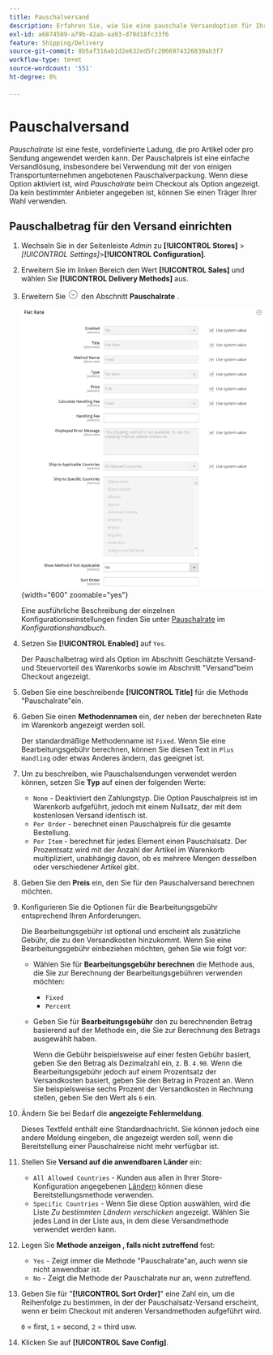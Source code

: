 ```yaml
---
title: Pauschalversand
description: Erfahren Sie, wie Sie eine pauschale Versandoption für Ihren Store einrichten.
exl-id: a6874509-a79b-42ab-aa93-d70d18fc33f6
feature: Shipping/Delivery
source-git-commit: 8b5af316ab1d2e632ed5fc2066974326830ab3f7
workflow-type: tm+mt
source-wordcount: '551'
ht-degree: 0%

---
```


# Pauschalversand

_Pauschalrate_ ist eine feste, vordefinierte Ladung, die pro Artikel oder pro Sendung angewendet werden kann. Der Pauschalpreis ist eine einfache Versandlösung, insbesondere bei Verwendung mit der von einigen Transportunternehmen angebotenen Pauschalverpackung. Wenn diese Option aktiviert ist, wird _Pauschalrate_ beim Checkout als Option angezeigt. Da kein bestimmter Anbieter angegeben ist, können Sie einen Träger Ihrer Wahl verwenden.

## Pauschalbetrag für den Versand einrichten

1. Wechseln Sie in der Seitenleiste _Admin_ zu **[!UICONTROL Stores]** > _[!UICONTROL Settings]_>**[!UICONTROL Configuration]**.

1. Erweitern Sie im linken Bereich den Wert **[!UICONTROL Sales]** und wählen Sie **[!UICONTROL Delivery Methods]** aus.

1. Erweitern Sie ![Erweiterungsauswahl](../assets/icon-display-expand.png) den Abschnitt **Pauschalrate** .

   ![Pauschalrate](../configuration-reference/sales/assets/delivery-methods-flat-rate.png){width="600" zoomable="yes"}

   Eine ausführliche Beschreibung der einzelnen Konfigurationseinstellungen finden Sie unter [Pauschalrate](../configuration-reference/sales/delivery-methods.md#flat-rate) im _Konfigurationshandbuch_.

1. Setzen Sie **[!UICONTROL Enabled]** auf `Yes`.

   Der Pauschalbetrag wird als Option im Abschnitt Geschätzte Versand- und Steuervorteil des Warenkorbs sowie im Abschnitt &quot;Versand&quot;beim Checkout angezeigt.

1. Geben Sie eine beschreibende **[!UICONTROL Title]** für die Methode &quot;Pauschalrate&quot;ein.

1. Geben Sie einen **Methodennamen** ein, der neben der berechneten Rate im Warenkorb angezeigt werden soll.

   Der standardmäßige Methodenname ist `Fixed`. Wenn Sie eine Bearbeitungsgebühr berechnen, können Sie diesen Text in `Plus Handling` oder etwas Anderes ändern, das geeignet ist.

1. Um zu beschreiben, wie Pauschalsendungen verwendet werden können, setzen Sie **Typ** auf einen der folgenden Werte:

   - `None` - Deaktiviert den Zahlungstyp. Die Option Pauschalpreis ist im Warenkorb aufgeführt, jedoch mit einem Nullsatz, der mit dem kostenlosen Versand identisch ist.
   - `Per Order` - berechnet einen Pauschalpreis für die gesamte Bestellung.
   - `Per Item` - berechnet für jedes Element einen Pauschalsatz. Der Prozentsatz wird mit der Anzahl der Artikel im Warenkorb multipliziert, unabhängig davon, ob es mehrere Mengen desselben oder verschiedener Artikel gibt.

1. Geben Sie den **Preis** ein, den Sie für den Pauschalversand berechnen möchten.

1. Konfigurieren Sie die Optionen für die Bearbeitungsgebühr entsprechend Ihren Anforderungen.

   Die Bearbeitungsgebühr ist optional und erscheint als zusätzliche Gebühr, die zu den Versandkosten hinzukommt. Wenn Sie eine Bearbeitungsgebühr einbeziehen möchten, gehen Sie wie folgt vor:

   - Wählen Sie für **Bearbeitungsgebühr berechnen** die Methode aus, die Sie zur Berechnung der Bearbeitungsgebühren verwenden möchten:

      - `Fixed`
      - `Percent`

   - Geben Sie für **Bearbeitungsgebühr** den zu berechnenden Betrag basierend auf der Methode ein, die Sie zur Berechnung des Betrags ausgewählt haben.

     Wenn die Gebühr beispielsweise auf einer festen Gebühr basiert, geben Sie den Betrag als Dezimalzahl ein, z. B. `4.90`. Wenn die Bearbeitungsgebühr jedoch auf einem Prozentsatz der Versandkosten basiert, geben Sie den Betrag in Prozent an. Wenn Sie beispielsweise sechs Prozent der Versandkosten in Rechnung stellen, geben Sie den Wert als `6` ein.

1. Ändern Sie bei Bedarf die **angezeigte Fehlermeldung**.

   Dieses Textfeld enthält eine Standardnachricht. Sie können jedoch eine andere Meldung eingeben, die angezeigt werden soll, wenn die Bereitstellung einer Pauschalreise nicht mehr verfügbar ist.

1. Stellen Sie **Versand auf die anwendbaren Länder** ein:

   - `All Allowed Countries` - Kunden aus allen in Ihrer Store-Konfiguration angegebenen [Ländern](../getting-started/store-details.md#country-options) können diese Bereitstellungsmethode verwenden.
   - `Specific Countries` - Wenn Sie diese Option auswählen, wird die Liste _Zu bestimmten Ländern verschicken_ angezeigt. Wählen Sie jedes Land in der Liste aus, in dem diese Versandmethode verwendet werden kann.

1. Legen Sie **Methode anzeigen , falls nicht zutreffend** fest:

   - `Yes` - Zeigt immer die Methode &quot;Pauschalrate&quot;an, auch wenn sie nicht anwendbar ist.
   - `No` - Zeigt die Methode der Pauschalrate nur an, wenn zutreffend.

1. Geben Sie für &quot;**[!UICONTROL Sort Order]**&quot; eine Zahl ein, um die Reihenfolge zu bestimmen, in der der Pauschalsatz-Versand erscheint, wenn er beim Checkout mit anderen Versandmethoden aufgeführt wird.

   `0` = first, `1` = second, `2` = third usw.

1. Klicken Sie auf **[!UICONTROL Save Config]**.
